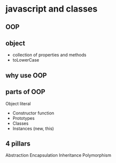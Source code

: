 # javascript and classes

## OOP

## object
- collection of properties and methods
- toLowerCase

## why use OOP

## parts of OOP
Object literal

- Constructor function
- Prototypes
- Classes
- Instances (new, this)

## 4 pillars
Abstraction
Encapsulation
Inheritance
Polymorphism
